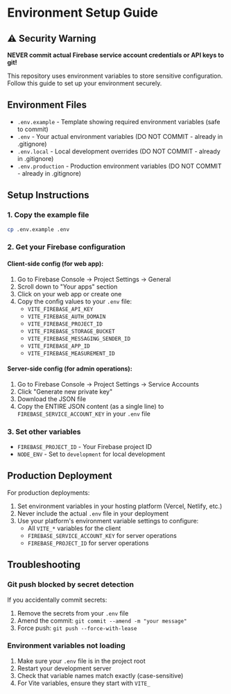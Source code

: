 # Environment Setup Guide

## ⚠️ Security Warning

**NEVER commit actual Firebase service account credentials or API keys to git!**

This repository uses environment variables to store sensitive configuration. Follow this guide to set up your environment securely.

## Environment Files

- `.env.example` - Template showing required environment variables (safe to commit)
- `.env` - Your actual environment variables (DO NOT COMMIT - already in .gitignore)
- `.env.local` - Local development overrides (DO NOT COMMIT - already in .gitignore)
- `.env.production` - Production environment variables (DO NOT COMMIT - already in .gitignore)

## Setup Instructions

### 1. Copy the example file
```bash
cp .env.example .env
```

### 2. Get your Firebase configuration

#### Client-side config (for web app):
1. Go to Firebase Console → Project Settings → General
2. Scroll down to "Your apps" section
3. Click on your web app or create one
4. Copy the config values to your `.env` file:
   - `VITE_FIREBASE_API_KEY`
   - `VITE_FIREBASE_AUTH_DOMAIN`
   - `VITE_FIREBASE_PROJECT_ID`
   - `VITE_FIREBASE_STORAGE_BUCKET`
   - `VITE_FIREBASE_MESSAGING_SENDER_ID`
   - `VITE_FIREBASE_APP_ID`
   - `VITE_FIREBASE_MEASUREMENT_ID`

#### Server-side config (for admin operations):
1. Go to Firebase Console → Project Settings → Service Accounts
2. Click "Generate new private key"
3. Download the JSON file
4. Copy the ENTIRE JSON content (as a single line) to `FIREBASE_SERVICE_ACCOUNT_KEY` in your `.env` file

### 3. Set other variables
- `FIREBASE_PROJECT_ID` - Your Firebase project ID
- `NODE_ENV` - Set to `development` for local development

## Production Deployment

For production deployments:
1. Set environment variables in your hosting platform (Vercel, Netlify, etc.)
2. Never include the actual `.env` file in your deployment
3. Use your platform's environment variable settings to configure:
   - All `VITE_*` variables for the client
   - `FIREBASE_SERVICE_ACCOUNT_KEY` for server operations
   - `FIREBASE_PROJECT_ID` for server operations

## Troubleshooting

### Git push blocked by secret detection
If you accidentally commit secrets:
1. Remove the secrets from your `.env` file
2. Amend the commit: `git commit --amend -m "your message"`
3. Force push: `git push --force-with-lease`

### Environment variables not loading
1. Make sure your `.env` file is in the project root
2. Restart your development server
3. Check that variable names match exactly (case-sensitive)
4. For Vite variables, ensure they start with `VITE_`
